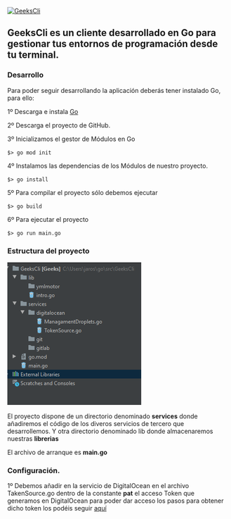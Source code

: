 [![GeeksCli](https://circleci.com/gh/JavierRodriguez78/GeeksCli/tree/circleci-project-setup.svg?style=svg)](https://circleci.com/gh/JavierRodriguez78/GeeksCli/tree/circleci-project-setup)

## **GeeksCli** es un cliente desarrollado en Go para gestionar tus entornos de programación desde tu terminal.

### Desarrollo
Para poder seguir desarrollando la aplicación deberás tener instalado Go, para ello:

1º Descarga e instala [Go](https://golang.org/dl/)

2º Descarga el proyecto de GitHub.

3º Inicializamos el gestor de Módulos en Go 
```
$> go mod init
```
4º Instalamos las dependencias de los Módulos de nuestro proyecto.
```
$> go install
```
5º Para compilar el proyecto sólo debemos ejecutar
```
$> go build
```
6º Para ejecutar el proyecto
```
$> go run main.go
```


### Estructura del proyecto
![](https://github.com/JavierRodriguez78/GeeksCli/blob/master/assets/Estructura.png)

El proyecto dispone de un directorio denominado **services** donde añadiremos el código de los diveros servicios de tercero que desarrollemos.
Y otra directorio denominado lib donde almacenaremos nuestras **librerias**

El archivo de arranque es **main.go**

### Configuración.
1º Debemos añadir  en la servicio de DigitalOcean en el archivo TakenSource.go dentro de la constante **pat** el acceso Token que generamos en DigitalOcean para poder dar acceso los pasos para obtener dicho token los podéis seguir [aquí](https://www.digitalocean.com/docs/apis-clis/api/create-personal-access-token/)


